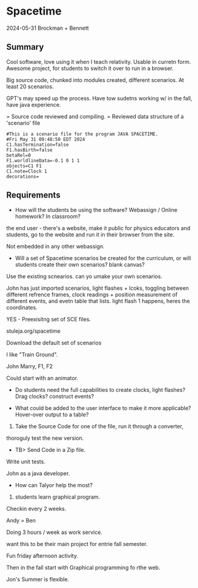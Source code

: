 # Spacetime 

2024-05-31 Brockman + Bennett

## Summary

Cool software, love using it when I teach relativity.  Usable in curretn form.  Awesome project, for students to switch it over to run in a browser.

Big source code, chunked into modules created, different scenarios.  At least 20 scenarios.

GPT's may speed up the process.  Have tow sudetns working w/ in the fall, have java experience.


= Source code reviewed and compiling.
= Reviewed data structure of a 'scenario' file

```
#This is a scenario file for the program JAVA SPACETIME.
#Fri May 31 09:48:50 EDT 2024
C1.hasTermination=false
F1.hasBirth=false
betaRel=0
F1.worldlineData=-0.1 0 1 1
objects=C1 F1
C1.note=Clock 1
decorations=
```


## Requirements

- How will the students be using the software?  Webassign / Online homework?  In classroom? 

the end user - there's a website, make it public for physics educators and students, go to the website and run it in their browser from the site.

Not embedded in any other webassign.


- Will a set of Spacetime scenarios be created for the curriculum, or will students create their own scenarios? blank canvas?

Use the existing scnearios.  can yo umake your own scenarios.

John has just imported scenarios, light flashes + lcoks, toggling between different refrence frames, clock readings + position measurement of different events, and evetn table that lists. light flash 1 happens, heres the coordinates.

YES - Preexisitng set of SCE files.


stuleja.org/spacetime

Download the default set of scenarios

I like "Train Ground".

John Marry, F1, F2

Could start with an animator.




- Do students need the full capabilities to create clocks, light flashes?  Drag clocks? construct events?

- What could be added to the user interface to make it more applicable?
Hover-over output to a table?


1. Take the Source Code for one of the file, run it through a converter,

thoroguly test the new version.

* TB> Send Code in a Zip file.

Write unit tests.

John as a java developer.





- How can Talyor help the most?


1. students learn graphical program.

Checkin every 2 weeks. 

Andy = Ben

Doing 3 hours / week as work service.

want this to be their main project for entrie fall semester.

Fun friday afternoon activity.

Then in the fall start with Graphical programming fo rthe web.

Jon's Summer is flexible.




